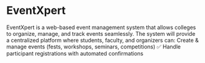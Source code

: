 # EventXpert
EventXpert is a web-based event management system that allows colleges to organize, manage, and track events seamlessly. The system will provide a centralized platform where students, faculty, and organizers can:  Create &amp; manage events (fests, workshops, seminars, competitions) ✅ Handle participant registrations with automated confirmations 

